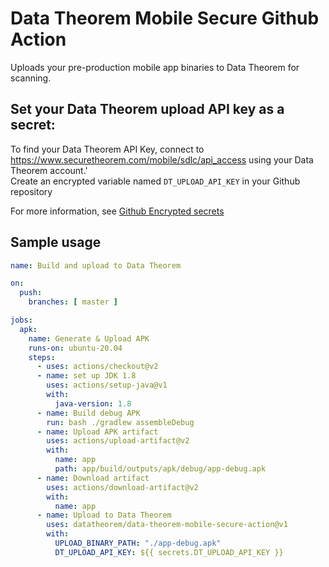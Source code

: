 # Data Theorem Mobile Secure Github Action

Uploads your pre-production mobile app binaries to Data Theorem for scanning.

## Set your Data Theorem upload API key as a secret:
To find your Data Theorem API Key, connect to https://www.securetheorem.com/mobile/sdlc/api_access using your Data Theorem account.'  
Create an encrypted variable named `DT_UPLOAD_API_KEY` in your Github repository

For more information, see [Github Encrypted secrets](https://docs.github.com/en/actions/reference/encrypted-secrets)

## Sample usage

```yaml
name: Build and upload to Data Theorem

on:
  push:
    branches: [ master ]

jobs:
  apk:
    name: Generate & Upload APK
    runs-on: ubuntu-20.04
    steps:
      - uses: actions/checkout@v2
      - name: set up JDK 1.8
        uses: actions/setup-java@v1
        with:
          java-version: 1.8
      - name: Build debug APK
        run: bash ./gradlew assembleDebug
      - name: Upload APK artifact
        uses: actions/upload-artifact@v2
        with:
          name: app
          path: app/build/outputs/apk/debug/app-debug.apk
      - name: Download artifact
        uses: actions/download-artifact@v2
        with: 
          name: app
      - name: Upload to Data Theorem
        uses: datatheorem/data-theorem-mobile-secure-action@v1
        with:
          UPLOAD_BINARY_PATH: "./app-debug.apk"
          DT_UPLOAD_API_KEY: ${{ secrets.DT_UPLOAD_API_KEY }}
```